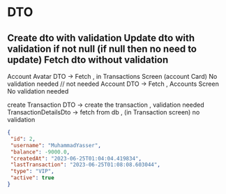# DTO


Create dto with validation
Update dto with validation if not null (if null then no need to update)
Fetch dto without validation
----

Account Avatar DTO -> Fetch  ,  in Transactions Screen (account Card)   No validation needed // not needed
Account DTO  -> Fetch   ,  Accounts Screen   No validation needed  


create Transaction DTO -> create the transaction , validation needed
TransactionDetailsDto -> fetch from db , (in Transaction screen) no validation


 ```json
{
  "id": 2,
  "username": "MuhammadYasser",
  "balance": -9000.0,
  "createdAt": "2023-06-25T01:04:04.419834",
  "lastTransaction": "2023-06-25T01:08:08.603044",
  "type": "VIP",
  "active": true
}
```